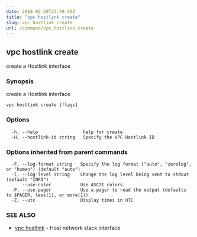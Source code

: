 ```yaml
---
date: 2018-02-28T23:59:59Z
title: "vpc hostlink create"
slug: vpc_hostlink_create
url: /command/vpc_hostlink_create
---
```

## vpc hostlink create

create a Hostlink interface

### Synopsis


create a Hostlink interface

```
vpc hostlink create [flags]
```

### Options

```
  -h, --help                 help for create
  -H, --hostlink-id string   Specify the VPC Hostlink ID
```

### Options inherited from parent commands

```
  -F, --log-format string   Specify the log format ("auto", "zerolog", or "human") (default "auto")
  -l, --log-level string    Change the log level being sent to stdout (default "INFO")
      --use-color           Use ASCII colors
  -P, --use-pager           Use a pager to read the output (defaults to $PAGER, less(1), or more(1))
  -Z, --utc                 Display times in UTC
```

### SEE ALSO
* [vpc hostlink](/command/vpc_hostlink)	 - Host network stack interface

